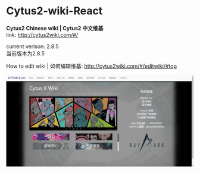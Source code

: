# Cytus2-wiki-React

**Cytus2 Chinese wiki | Cytus2 中文维基**  
link: http://cytus2wiki.com/#/  

current verison: 2.8.5  
当前版本为2.8.5

How to edit wiki | 如何编辑维基: http://cytus2wiki.com/#/editwiki/#top  

![](github_mainImage.png)
